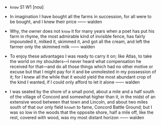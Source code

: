 - `know` S1 W1 [noʊ]



-  In imagination I have bought all the farms in succession, for all were to be bought, and I knew their price —— walden

-  Why, the owner does not `know` it for many years when a poet has put his farm in rhyme, the most admirable kind of invisible fence, has fairly impounded it, milked it, skimmed it, and got all the cream, and left the farmer only the skimmed milk —— walden

-  To enjoy these advantages I was ready to carry it on; like Atlas, to take the world on my shoulders﻿—I never heard what compensation he received for that﻿—and do all those things which had no other motive or excuse but that I might pay for it and be unmolested in my possession of it; for I knew all the while that it would yield the most abundant crop of the kind I wanted, if I could only afford to let it alone —— walden

- I was seated by the shore of a small pond, about a mile and a half south of the village of Concord and somewhat higher than it, in the midst of an extensive wood between that town and Lincoln, and about two miles south of that our only field `know`n to fame, Concord Battle Ground; but I was so low in the woods that the opposite shore, half a mile off, like the rest, covered with wood, was my most distant horizon —— walden